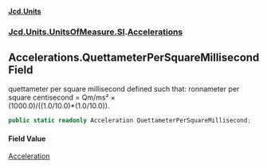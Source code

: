 #### [Jcd.Units](index.md 'index')
### [Jcd.Units.UnitsOfMeasure.SI](Jcd.Units.UnitsOfMeasure.SI.md 'Jcd.Units.UnitsOfMeasure.SI').[Accelerations](Accelerations.md 'Jcd.Units.UnitsOfMeasure.SI.Accelerations')

## Accelerations.QuettameterPerSquareMillisecond Field

quettameter per square millisecond defined such that: ronnameter per square centisecond = Qm/ms² ×  
(1000.0)/((1.0/10.0)*(1.0/10.0)).

```csharp
public static readonly Acceleration QuettameterPerSquareMillisecond;
```

#### Field Value
[Acceleration](Acceleration.md 'Jcd.Units.UnitTypes.Acceleration')